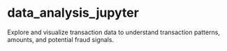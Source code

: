 # data_analysis_jupyter
Explore and visualize transaction data to understand transaction patterns, amounts, and potential fraud signals.
